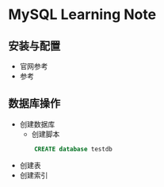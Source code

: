 # MySQL Learning Note

## 安装与配置
   * 官网参考
   * 参考


## 数据库操作
   * 创建数据库
      + 创建脚本
      ```sql
          CREATE database testdb
      ```
   * 创建表
   * 创建索引
